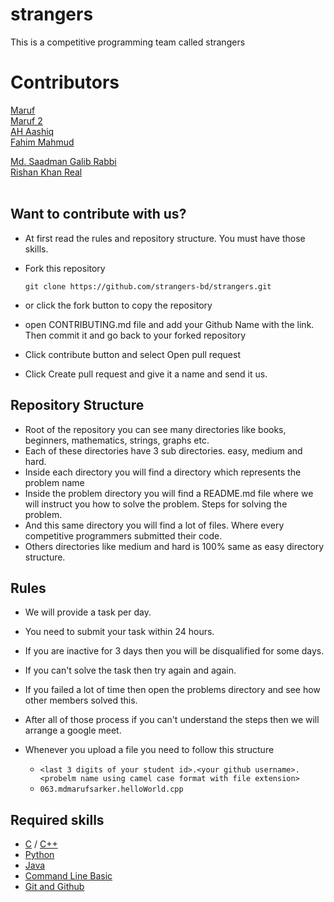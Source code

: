 # strangers
This is a competitive programming team called strangers

# Contributors
[Maruf](https://github.com/mdmarufsarker/)
<br>
[Maruf 2](https://github.com/coderMaruf/)
<br>
[AH Aashiq](https://github.com/AH-Aashiq/)
<br>
[Fahim Mahmud](https://github.com/fahimbug)
<br>
<!-- [Md. Abu Sayed](https://github.com/Orhan007)
<br> -->
[Md. Saadman Galib Rabbi](https://github.com/saadman-galib)
<br>
[Rishan Khan Real](https://github.com/rishankhan)
<br>
[]()
<br>

## Want to contribute with us?
- At first read the rules and repository structure. You must have those skills.
- Fork this repository

      git clone https://github.com/strangers-bd/strangers.git

- or click the fork button to copy the repository
- open CONTRIBUTING.md file and add your Github Name with the link. Then commit it and go back to your forked repository
- Click contribute button and select Open pull request 
- Click Create pull request and give it a name and send it us.

## Repository Structure
- Root of the repository you can see many directories like books, beginners, mathematics, strings, graphs etc.
- Each of these directories have 3 sub directories. easy, medium and hard.
- Inside each directory you will find a directory which represents the problem name
- Inside the problem directory you will find a README.md file where we will instruct you how to solve the problem. Steps for solving the problem.
- And this same directory you will find a lot of files. Where every competitive programmers submitted their code.
- Others directories like medium and hard is 100% same as easy directory structure.

## Rules
- We will provide a task per day.
- You need to submit your task within 24 hours.
- If you are inactive for 3 days then you will be disqualified for some days.
- If you can't solve the task then try again and again.
- If you failed a lot of time then open the problems directory and see how other members solved this.
- After all of those process if you can't understand the steps then we will arrange a google meet.
- Whenever you upload a file you need to follow this structure
  
  - `<last 3 digits of your student id>.<your github username>.<probelm name using camel case format with file extension>`
  - `063.mdmarufsarker.helloWorld.cpp`

## Required skills
- [C](https://youtube.com/playlist?list=PLgH5QX0i9K3pCMBZcul1fta6UivHDbXvz) / [C++](https://youtube.com/playlist?list=PLgH5QX0i9K3q0ZKeXtF--CZ0PdH1sSbYL)
- [Python](https://youtube.com/playlist?list=PLgH5QX0i9K3rz5XqMsTk41_j15_6682BN)
- [Java](https://youtube.com/playlist?list=PLgH5QX0i9K3oAZUB2QXR-dZac0c9HNyRa)
- [Command Line Basic](https://youtube.com/playlist?list=PLCWi-JUKQh2-YQ6U_dqQix3s00tIkgeKJ)
- [Git and Github](https://youtu.be/oe21Nlq8GS4)
